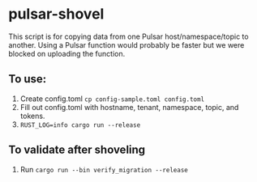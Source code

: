 # pulsar-shovel

This script is for copying data from one Pulsar host/namespace/topic to another. Using a Pulsar function would probably be faster but we were blocked on uploading the function.

## To use:
1. Create config.toml
`cp config-sample.toml config.toml`
2. Fill out config.toml with hostname, tenant, namespace, topic, and tokens.
3. `RUST_LOG=info cargo run --release`


## To validate after shoveling
1. Run `cargo run --bin verify_migration --release`